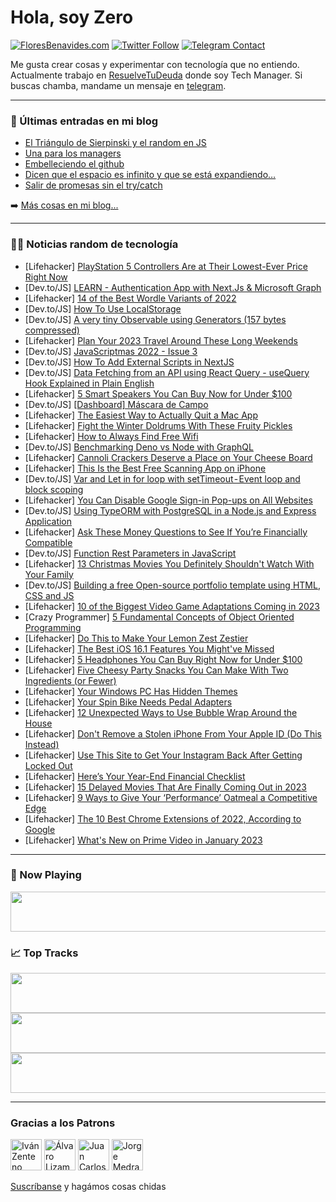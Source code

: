 # Hola, soy Zero

[![FloresBenavides.com](https://img.shields.io/website?down_message=oops&label=MiBlog&style=for-the-badge&up_message=online&url=https%3A%2F%2Ffloresbenavides.com)](https://floresbenavides.com) [![Twitter Follow](https://img.shields.io/twitter/follow/ZeroDragon?color=%231DA1F2&label=Follow&logo=twitter&logoColor=ffffff&style=for-the-badge)](https://twitter.com/zerodragon) [![Telegram Contact](https://img.shields.io/badge/escr%C3%ADbeme-ZeroDragon-%2326A5E4?style=for-the-badge&logo=telegram)](https://t.me/zerodragon)

Me gusta crear cosas y experimentar con tecnología que no entiendo.
Actualmente trabajo en [ResuelveTuDeuda](http://github.com/resuelve) donde soy Tech Manager.
Si buscas chamba, mandame un mensaje en [telegram](https://t.me/zerodragon).

---

### 📕 Últimas entradas en mi blog
<!-- BLOG-POST-LIST:START -->
- [El Triángulo de Sierpinski y el random en JS](https://floresbenavides.com/el-triangulo-de-sierpinski-y-el-random-en-js/)
- [Una para los managers](https://floresbenavides.com/una-para-los-managers/)
- [Embelleciendo el github](https://floresbenavides.com/embelleciendo-el-github/)
- [Dicen que el espacio es infinito y que se está expandiendo…](https://floresbenavides.com/dicen-que-el-espacio-es-infinito-y-que-se-esta-expandiendo/)
- [Salir de promesas sin el try/catch](https://floresbenavides.com/salir-de-promesas-sin-el-try-catch/)
<!-- BLOG-POST-LIST:END -->

➡️ [Más cosas en mi blog...](https://floresbenavides.com)

---

### 👨‍💻 Noticias random de tecnología
<!-- TECH-POSTS:START -->
- [Lifehacker] [PlayStation 5 Controllers Are at Their Lowest-Ever Price Right Now](https://lifehacker.com/playstation-5-controllers-are-at-their-lowest-ever-pric-1849915503)
- [Dev.to/JS] [LEARN - Authentication App with Next.Js &amp; Microsoft Graph](https://dev.to/azure/learn-authentication-app-with-nextjs-microsoft-graph-4i0p)
- [Lifehacker] [14 of the Best Wordle Variants of 2022](https://lifehacker.com/14-of-the-best-wordle-variants-of-2022-1849915931)
- [Dev.to/JS] [How To Use LocalStorage](https://dev.to/ksowah/how-to-use-localstorage-il0)
- [Dev.to/JS] [A very tiny Observable using Generators &lpar;157 bytes compressed&rpar;](https://dev.to/artydev/a-very-tiny-observable-using-generators-157-bytes-compressed-14cc)
- [Lifehacker] [Plan Your 2023 Travel Around These Long Weekends](https://lifehacker.com/plan-your-2023-travel-around-these-long-weekends-1849915406)
- [Dev.to/JS] [JavaScriptmas 2022 - Issue 3](https://dev.to/michaellarocca/javascriptmas-2022-issue-3-3hl1)
- [Dev.to/JS] [How To Add External Scripts in NextJS](https://dev.to/codablack23/how-to-add-external-scripts-in-nextjs-196b)
- [Dev.to/JS] [Data Fetching from an API using React Query - useQuery Hook Explained in Plain English](https://dev.to/abeinevincent/data-fetching-from-an-api-using-react-query-usequery-hook-explained-in-plain-english-4eei)
- [Lifehacker] [5 Smart Speakers You Can Buy Now for Under $100](https://lifehacker.com/5-smart-speakers-you-can-buy-now-for-under-100-1849912921)
- [Dev.to/JS] [[Dashboard] Máscara de Campo](https://dev.to/jsobralgitpush/dashboard-mascara-de-campo-3ine)
- [Lifehacker] [The Easiest Way to Actually Quit a Mac App](https://lifehacker.com/the-easiest-way-to-actually-quit-a-mac-app-1849913743)
- [Lifehacker] [Fight the Winter Doldrums With These Fruity Pickles](https://lifehacker.com/fight-the-winter-doldrums-with-these-fruity-pickles-1849913637)
- [Lifehacker] [How to Always Find Free Wifi](https://lifehacker.com/how-to-always-find-free-wifi-1849914769)
- [Dev.to/JS] [Benchmarking Deno vs Node with GraphQL](https://dev.to/andresribeiro/benchmarking-deno-vs-node-with-graphql-3ma3)
- [Lifehacker] [Cannoli Crackers Deserve a Place on Your Cheese Board](https://lifehacker.com/cannoli-crackers-deserve-a-place-on-your-cheese-board-1849914856)
- [Lifehacker] [This Is the Best Free Scanning App on iPhone](https://lifehacker.com/this-is-the-best-free-scanning-app-on-iphone-1849913793)
- [Dev.to/JS] [Var and Let in for loop with setTimeout - Event loop and block scoping](https://dev.to/saver711/var-and-let-in-for-loop-with-settimeout-event-loop-and-block-scoping-1l72)
- [Lifehacker] [You Can Disable Google Sign-in Pop-ups on All Websites](https://lifehacker.com/you-can-disable-google-sign-in-pop-ups-on-all-websites-1849913714)
- [Dev.to/JS] [Using TypeORM with PostgreSQL in a Node.js and Express Application](https://dev.to/ayka_code/using-typeorm-with-postgresql-in-a-nodejs-and-express-application-4gma)
- [Lifehacker] [Ask These Money Questions to See If You’re Financially Compatible](https://lifehacker.com/ask-these-money-questions-to-see-if-you-re-financially-1849912470)
- [Dev.to/JS] [Function Rest Parameters in JavaScript](https://dev.to/moazamdev/function-rest-parameters-in-javascript-2f1)
- [Lifehacker] [13 Christmas Movies You Definitely Shouldn&#39;t Watch With Your Family](https://lifehacker.com/13-christmas-movies-you-definitely-shouldnt-watch-with-1849909685)
- [Dev.to/JS] [Building a free Open-source portfolio template using HTML, CSS and JS](https://dev.to/nisarhassan12/building-a-free-open-source-portfolio-template-using-html-css-and-js-568b)
- [Lifehacker] [10 of the Biggest Video Game Adaptations Coming in 2023](https://lifehacker.com/10-of-the-biggest-video-game-adaptations-coming-in-2023-1849913317)
- [Crazy Programmer] [5 Fundamental Concepts of Object Oriented Programming](https://www.thecrazyprogrammer.com/2022/12/concepts-of-object-oriented-programming.html)
- [Lifehacker] [Do This to Make Your Lemon Zest Zestier](https://lifehacker.com/do-this-to-make-your-lemon-zest-zestier-1849911296)
- [Lifehacker] [The Best iOS 16.1 Features You Might&#39;ve Missed](https://lifehacker.com/the-best-ios-16-1-features-you-mightve-missed-1849910887)
- [Lifehacker] [5 Headphones You Can Buy Right Now for Under $100](https://lifehacker.com/5-headphones-you-can-buy-right-now-for-under-100-1849910889)
- [Lifehacker] [Five Cheesy Party Snacks You Can Make With Two Ingredients &lpar;or Fewer&rpar;](https://lifehacker.com/five-cheesy-party-snacks-you-can-make-with-two-ingredie-1849910916)
- [Lifehacker] [Your Windows PC Has Hidden Themes](https://lifehacker.com/your-windows-pc-has-hidden-themes-1849911491)
- [Lifehacker] [Your Spin Bike Needs Pedal Adapters](https://lifehacker.com/your-spin-bike-needs-pedal-adapters-1849911520)
- [Lifehacker] [12 Unexpected Ways to Use Bubble Wrap Around the House](https://lifehacker.com/12-unexpected-ways-to-use-bubble-wrap-around-the-house-1849911360)
- [Lifehacker] [Don&#39;t Remove a Stolen iPhone From Your Apple ID &lpar;Do This Instead&rpar;](https://lifehacker.com/dont-remove-a-stolen-iphone-from-your-apple-id-do-this-1849910519)
- [Lifehacker] [Use This Site to Get Your Instagram Back After Getting Locked Out](https://lifehacker.com/use-this-site-to-get-your-instagram-back-after-getting-1849910487)
- [Lifehacker] [Here’s Your Year-End Financial Checklist](https://lifehacker.com/here-s-your-year-end-financial-checklist-1849910676)
- [Lifehacker] [15 Delayed Movies That Are Finally Coming Out in 2023](https://lifehacker.com/15-delayed-movies-that-are-finally-coming-out-in-2023-1849908964)
- [Lifehacker] [9 Ways to Give Your ‘Performance’ Oatmeal a Competitive Edge](https://lifehacker.com/9-ways-to-give-your-performance-oatmeal-a-competitive-1849905042)
- [Lifehacker] [The 10 Best Chrome Extensions of 2022, According to Google](https://lifehacker.com/the-10-best-chrome-extensions-of-2022-according-to-goo-1849909441)
- [Lifehacker] [What&#39;s New on Prime Video in January 2023](https://lifehacker.com/whats-new-on-prime-video-in-january-2023-1849909928)<!-- TECH-POSTS:END -->

---

### 🎵 Now Playing
<a href="https://spotify-now-playing-dun.vercel.app/now-playing?open"><img src="https://spotify-now-playing-dun.vercel.app/now-playing" width="540" height="64"></a>

### 📈 Top Tracks
<a href="https://spotify-now-playing-dun.vercel.app/top-tracks?i=1&open"><img src="https://spotify-now-playing-dun.vercel.app/top-tracks?i=1" width="540" height="64"></a>
<a href="https://spotify-now-playing-dun.vercel.app/top-tracks?i=2&open"><img src="https://spotify-now-playing-dun.vercel.app/top-tracks?i=2" width="540" height="64"></a>
<a href="https://spotify-now-playing-dun.vercel.app/top-tracks?i=3&open"><img src="https://spotify-now-playing-dun.vercel.app/top-tracks?i=3" width="540" height="64"></a>

---

### Gracias a los Patrons
[<img src="https://avatars.githubusercontent.com/u/243380?v=4" alt="Iván Zenteno" width="50px">](https://github.com/k001) [<img src="https://avatars.githubusercontent.com/u/19955639?v=4" alt="Álvaro Lizama" width="50px">](https://github.com/alvarolizama) [<img src="https://avatars.githubusercontent.com/u/2718753?v=4" alt="Juan Carlos Ruiz" width="50px">](https://github.com/JuanCrg90) [<img src="https://avatars.githubusercontent.com/u/37025?v=4" alt="Jorge Medrano" width="50px">](https://github.com/h1pp1e) 

[Suscríbanse](https://www.patreon.com/zerodragon) y hagámos cosas chidas
